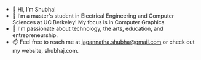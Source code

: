 - 👋   Hi, I’m Shubha!
- 🌱   I’m a master's student in Electrical Engineering and Computer Sciences at UC Berkeley! My focus is in Computer Graphics.
- 👀   I'm passionate about technology, the arts, education, and entrepreneurship.
- 📫   Feel free to reach me at jagannatha.shubha@gmail.com or check out my website, shubhaj.com.

<!---
shubhaja/shubhaja is a ✨ special ✨ repository because its `README.md` (this file) appears on your GitHub profile.
You can click the Preview link to take a look at your changes.
--->
